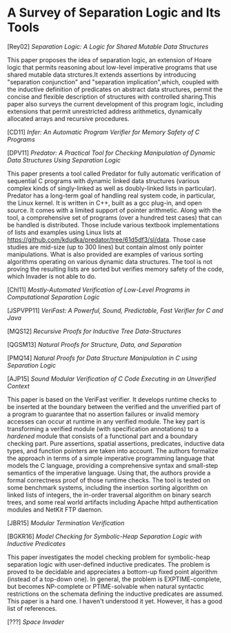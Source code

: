 # A Survey of Separation Logic and Its Tools

[Rey02] *Separation Logic: A Logic for Shared Mutable Data Structures*

This paper proposes the idea of separation logic, an extension of Hoare logic that permits reasoning about low-level imperative programs that use shared mutable data strctures.It extends assertions by introducing "separation conjunction" and "separation implication",which, coupled with the inductive definition of predicates on abstract data structures, permit the concise and flexible description of structures with controlled sharing.This paper also surveys the current development of this program logic, including extensions that permit unrestricted address arithmetics, dynamically allocated arrays and recursive procedures. 

[CD11] *Infer: An Automatic Program Verifier for Memory Safety of C Programs*

[DPV11] *Predator: A Practical Tool for Checking Manipulation of Dynamic Data Structures Using Separation Logic*

This paper presents a tool called Predator for fully automatic verification of sequential C programs with dynamic linked data structures (various complex kinds of singly-linked as well as doubly-linked lists in particular). Predator has a long-term goal of handling real system code, in particular, the Linux kernel. It is written in C++, built as a gcc plug-in, and open source. It comes with a limited support of pointer arithmetic. 
Along with the tool, a comprehensive set of programs (over a hundred test cases) that can be handled is distributed. Those include various textbook implementations of lists and examples using Linux lists at https://github.com/kdudka/predator/tree/61d5df3/sl/data. Those case studies are mid-size (up to 300 lines) but contain almost only pointer manipulations. What is also provided are examples of various sorting algorithms operating on various dynamic data structures. The tool is not proving the resulting lists are sorted but verifies memory safety of the code, which Invader is not able to do.

[Chl11] *Mostly-Automated Verification of Low-Level Programs in Computational Separation Logic*

[JSPVPP11] *VeriFast: A Powerful, Sound, Predictable, Fast Verifier for C and Java*

[MQS12] *Recursive Proofs for Inductive Tree Data-Structures*

[QGSM13] *Natural Proofs for Structure, Data, and Separation*

[PMQ14] *Natural Proofs for Data Structure Manipulation in C using Separation Logic*

[AJP15] *Sound Modular Verification of C Code Executing in an Unverified Context*

This paper is based on the VeriFast verifier. It develops runtime checks to be inserted at the boundary between the verified and the unverified part of a program to guarantee that no assertion failures or invalid memory accesses can occur at runtime in any verified module. The key part is transforming a verified module (with specification annotations) to a *hardened* module that consists of a functional part and a boundary checking part. Pure assertions, spatial assertions, predicates, inductive data types, and function pointers are taken into account. The authors formalize the approach in terms of a simple imperative programming language that models the C language, providing a comprehensive syntax and small-step semantics of the imperative language. Using that, the authors provide a formal correctness proof of those runtime checks. The tool is tested on some benchmark systems, including the insertion sorting algorithm on linked lists of integers, the in-order traversal algorithm on binary search trees, and some real world artifacts including Apache httpd authentication modules and NetKit FTP daemon. 

[JBR15] *Modular Termination Verification*

[BGKR16] *Model Checking for Symbolic-Heap Separation Logic with Inductive Predicates*

This paper investigates the model checking problem for symbolic-heap separation logic with user-defined inductive predicates. The problem is proved to be decidable and appreciates a bottom-up fixed point algorithm (instead of a top-down one). In general, the problem is EXPTIME-complete, but becomes NP-complete or PTIME-solvable when natural syntactic restrictions on the schemata defining the inductive predicates are assumed. This paper is a hard one. I haven't understood it yet. However, it has a good list of references.

[???] *Space Invader*

